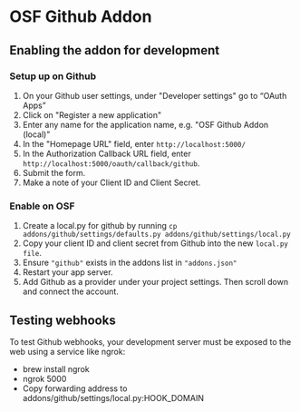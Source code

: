 # OSF Github Addon

## Enabling the addon for development

### Setup up on Github

1. On your Github user settings, under "Developer settings" go to “OAuth Apps”
2. Click on "Register a new application"
2. Enter any name for the application name, e.g. "OSF Github Addon (local)"
3. In the "Homepage URL" field, enter `http://localhost:5000/`
4. In the Authorization Callback URL field, enter `http://localhost:5000/oauth/callback/github`.
5. Submit the form.
6. Make a note of your Client ID and Client Secret.

### Enable on OSF
1. Create a local.py for github by running `cp addons/github/settings/defaults.py addons/github/settings/local.py`
2. Copy your client ID and client secret from Github into the new `local.py file`.
3. Ensure `"github"` exists in the addons list in `"addons.json"`
4. Restart your app server.
5. Add Github as a provider under your project settings. Then scroll down and connect the account.


## Testing webhooks

To test Github webhooks, your development server must be exposed to the web using a service like ngrok:
* brew install ngrok
* ngrok 5000
* Copy forwarding address to addons/github/settings/local.py:HOOK_DOMAIN

